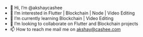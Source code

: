 - 👋 Hi, I’m @akshaycashee
- 👀 I’m interested in Flutter | Blockchain | Node | Video Editing
- 🌱 I’m currently learning Blockchain | Video Editing
- 💞️ I’m looking to collaborate on Flutter and Blockchain projects
- 📫 How to reach me mail me on akshay@cashee.com

<!---
akshaycashee/akshaycashee is a ✨ special ✨ repository because its `README.md` (this file) appears on your GitHub profile.
You can click the Preview link to take a look at your changes.
--->
